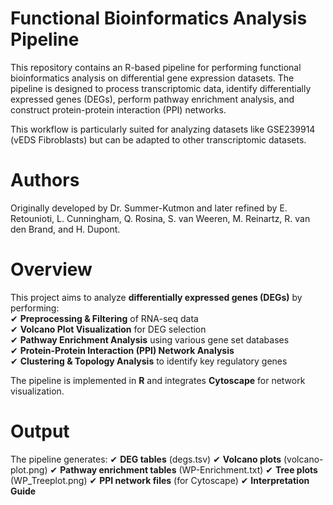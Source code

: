 # Functional Bioinformatics Analysis Pipeline

This repository contains an R-based pipeline for performing functional bioinformatics analysis on differential gene expression datasets. 
The pipeline is designed to process transcriptomic data, identify differentially expressed genes (DEGs), perform pathway enrichment analysis, 
and construct protein-protein interaction (PPI) networks.

This workflow is particularly suited for analyzing datasets like GSE239914 (vEDS Fibroblasts) but can be adapted to other transcriptomic datasets.

# Authors

Originally developed by Dr. Summer-Kutmon and later refined by E. Retounioti, L. Cunningham, Q. Rosina, S. van Weeren, M. Reinartz, R. van den Brand, and H. Dupont.

# Overview

This project aims to analyze **differentially expressed genes (DEGs)** by performing:  
✔ **Preprocessing & Filtering** of RNA-seq data  
✔ **Volcano Plot Visualization** for DEG selection  
✔ **Pathway Enrichment Analysis** using various gene set databases  
✔ **Protein-Protein Interaction (PPI) Network Analysis**  
✔ **Clustering & Topology Analysis** to identify key regulatory genes  

The pipeline is implemented in **R** and integrates **Cytoscape** for network visualization.

# Output
The pipeline generates:
✔ **DEG tables** (degs.tsv)
✔ **Volcano plots** (volcano-plot.png)
✔ **Pathway enrichment tables** (WP-Enrichment.txt)
✔ **Tree plots** (WP_Treeplot.png)
✔ **PPI network files** (for Cytoscape)
✔ **Interpretation Guide**
